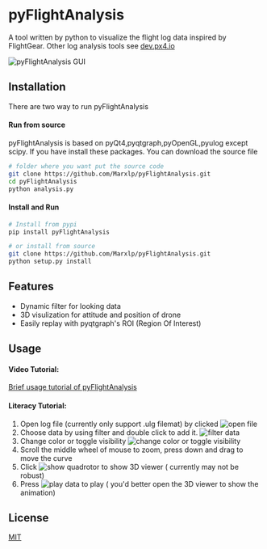 pyFlightAnalysis
================

A tool written by python to visualize the flight log data inspired by FlightGear. Other log analysis tools see [dev.px4.io](https://dev.px4.io/advanced-ulog-file-format.html)

![pyFlightAnalysis GUI](https://github.com/Marxlp/pyFlightAnalysis/blob/master/images/gui.png)

Installation
------------

There are two way to run pyFlightAnalysis

#### Run from source 
pyFlightAnalysis is based on pyQt4,pyqtgraph,pyOpenGL,pyulog except scipy. If you have install these packages. You can download the source file 
```bash
# folder where you want put the source code
git clone https://github.com/Marxlp/pyFlightAnalysis.git
cd pyFlightAnalysis
python analysis.py
```

#### Install and Run
```bash
# Install from pypi
pip install pyFlightAnalysis

# or install from source
git clone https://github.com/Marxlp/pyFlightAnalysis.git
python setup.py install
```

Features
--------
* Dynamic filter for looking data
* 3D visulization for attitude and position of drone
* Easily replay with pyqtgraph's ROI (Region Of Interest)

Usage
-----

#### Video Tutorial:
[Brief usage tutorial of pyFlightAnalysis](https://youtu.be/g05gXfujbFY)

#### Literacy Tutorial:
1. Open log file (currently only support .ulg filemat) by clicked ![open file][open_file]
2. Choose data by using filter and double click to add it.
  ![filter data][filter_data]
3. Change color or toggle visibility 
  ![change color or toggle visibility][modify_graph]
4. Scroll the middle wheel of mouse to zoom, press down and drag to move the curve 
5. Click ![show quadrotor][show_quadrotor] to show 3D viewer ( currently may not be robust) 
6. Press ![play data][play_data] to play ( you'd better open the 3D viewer to show the animation)
 
License
-------
[MIT](https://github.com/Marxlp/pyFlightAnalysis/LICENSE)

[open_file]: https://github.com/Marxlp/pyFlightAnalysis/blob/master/images/open_file.png
[filter_data]: https://github.com/Marxlp/pyFlightAnalysis/blob/master/images/filter_data.png
[modify_graph]: https://github.com/Marxlp/pyFlightAnalysis/blob/master/images/modify_graph.png
[show_quadrotor]:https://github.com/Marxlp/pyFlightAnalysis/blob/master/images/show_quadrotor.png
[play_data]:https://github.com/Marxlp/pyFlightAnalysis/blob/master/images/play_data.png
